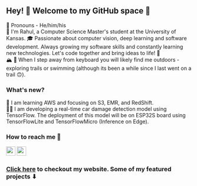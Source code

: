 ## Hey! 👋 Welcome to my GitHub space 🚀
🙂 Pronouns - He/him/his <br>
🌟 I'm Rahul, a Computer Science Master's student at the University of Kansas. 🎓 Passionate about computer vision, deep learning and software development. Always growing my software skills and constantly learning new technologies. Let's code together and bring ideas to life! 🙌<br>
🏔 🌊 When I step away from keyboard you will likely find me outdoors - exploring trails or swimming (although its been a while since I last went on a trail 🙃).

### What's new?
🌱 I am learning AWS and focusing on S3, EMR, and RedShift.<br>
👨‍💻 I am developing a real-time car damage detection model using TensorFlow. The deployment of this model will be on ESP32S board using TensorFlowLite and TensorFlowMicro (Inference on Edge).

<meta name="google-site-verification" content="GRp80rIoavFHcTCgFvBkRBDTAmqRzLtAwY7kErX0u9U" />

### How to reach me 💬
[<img src="https://img.shields.io/badge/LinkedIn-0077B5?logo=linkedin&logoColor=white" height="25" />](https://www.linkedin.com/in/rahul7218/)
<img src="https://img.shields.io/badge/contactme@rahulp.dev-D14836?logo=gmail&logoColor=white" height="25" /> 

### [Click here](https://rahulp.dev/) to checkout my website. Some of my featured projects ⬇
